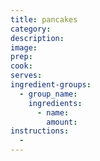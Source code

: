 ```yaml
---
title: pancakes
category:
description:
image:
prep:
cook:
serves:
ingredient-groups:
  - group_name:
    ingredients:
      - name:
        amount:
instructions:
  -
---
```

